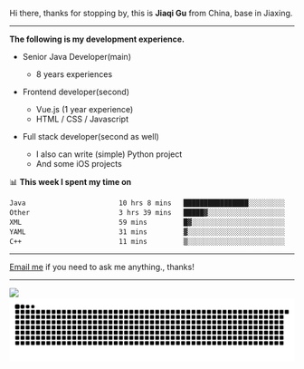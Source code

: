 Hi there, thanks for stopping by, this is **Jiaqi Gu** from China, base in Jiaxing.

---

**The following is my development experience.**

- Senior Java Developer(main)
  - 8 years experiences

- Frontend developer(second)
  - Vue.js (1 year experience)
  - HTML / CSS / Javascript
  
- Full stack developer(second as well)
  - I also can write (simple) Python project
  - And some iOS projects

📊 **This week I spent my time on**
<!--START_SECTION:waka-->

```txt
Java                       10 hrs 8 mins   ████████████████░░░░░░░░░   64.13 %
Other                      3 hrs 39 mins   █████▓░░░░░░░░░░░░░░░░░░░   23.08 %
XML                        59 mins         █▓░░░░░░░░░░░░░░░░░░░░░░░   06.31 %
YAML                       31 mins         ▓░░░░░░░░░░░░░░░░░░░░░░░░   03.27 %
C++                        11 mins         ▒░░░░░░░░░░░░░░░░░░░░░░░░   01.24 %
```

<!--END_SECTION:waka-->

---

[Email me](mailto:htk2klwgr@mozmail.com?subject=Hiring_from_GitHub) if you need to ask me anything., thanks!

---

![]( https://visitor-badge.glitch.me/badge?page_id=githubgujiaqi)
![]( https://github.com/droid-Q/droid-Q/raw/output/github-contribution-grid-snake.svg#gh-dark-mode-only)
